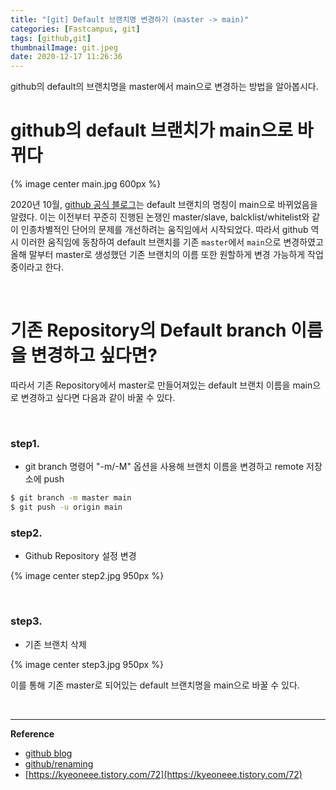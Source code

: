 ```yaml
---
title: "[git] Default 브랜치명 변경하기 (master -> main)"
categories: [Fastcampus, git]
tags: [github,git]
thumbnailImage: git.jpeg
date: 2020-12-17 11:26:36
---
```


<!-- more -->
github의 default의 브랜치명을 master에서 main으로 변경하는 방법을 알아봅시다.
<!-- excerpt -->

# github의 default 브랜치가 main으로 바뀌다

{% image center main.jpg 600px %}
<br>

2020년 10월, [github 공식 블로그](https://github.blog/changelog/2020-10-01-the-default-branch-for-newly-created-repositories-is-now-main/)는 default 브랜치의 명칭이 main으로 바뀌었음을 알렸다. 이는 이전부터 꾸준히 진행된 논쟁인 master/slave, balcklist/whitelist와 같이 인종차별적인 단어의 문제를 개선하려는 움직임에서 시작되었다. 따라서 github 역시 이러한 움직임에 동참하여 default 브랜치를 기존 `master`에서 `main`으로 변경하였고 올해 말부터 master로 생성했던 기존 브랜치의 이름 또한 원할하게 변경 가능하게 작업중이라고 한다.

<br>

# 기존 Repository의 Default branch 이름을 변경하고 싶다면?

따라서 기존 Repository에서 master로 만들어져있는 default 브랜치 이름을 main으로 변경하고 싶다면 다음과 같이 바꿀 수 있다.

<br>

### step1. 
- git branch 명령어 "-m/-M" 옵션을 사용해 브랜치 이름을 변경하고 remote 저장소에 push
```bash
$ git branch -m master main
$ git push -u origin main
```

### step2. 
- Github Repository 설정 변경

{% image center step2.jpg 950px %}

<br>

### step3. 
- 기존 브랜치 삭제

{% image center step3.jpg 950px %}

이를 통해 기존 master로 되어있는 default 브랜치명을 main으로 바꿀 수 있다.

<br>

---
**Reference**

- [github blog](https://github.blog/changelog/2020-10-01-the-default-branch-for-newly-created-repositories-is-now-main/)
- [github/renaming](https://github.com/github/renaming/#later-this-year)
- [https://kyeoneee.tistory.com/72](https://kyeoneee.tistory.com/72)
